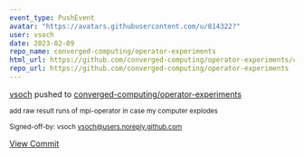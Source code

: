 ```yaml
---
event_type: PushEvent
avatar: "https://avatars.githubusercontent.com/u/814322?"
user: vsoch
date: 2023-02-09
repo_name: converged-computing/operator-experiments
html_url: https://github.com/converged-computing/operator-experiments/commit/3661f673b584b7c72fbfb78558e1dea347870980
repo_url: https://github.com/converged-computing/operator-experiments
---
```


<a href='https://github.com/vsoch' target='_blank'>vsoch</a> pushed to <a href='https://github.com/converged-computing/operator-experiments' target='_blank'>converged-computing/operator-experiments</a>

<small>add raw result runs of mpi-operator in case my computer explodes

Signed-off-by: vsoch <vsoch@users.noreply.github.com></small>

<a href='https://github.com/converged-computing/operator-experiments/commit/3661f673b584b7c72fbfb78558e1dea347870980' target='_blank'>View Commit</a>